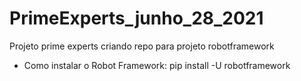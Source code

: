 # PrimeExperts_junho_28_2021
Projeto prime experts criando repo para projeto robotframework

- Como instalar o Robot Framework:
pip install -U robotframework
